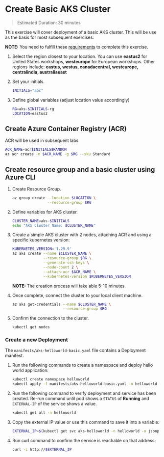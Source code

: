 # Create Basic AKS Cluster

> Estimated Duration: 30 minutes

This exercise will cover deployment of a basic AKS cluster. This will be use as the basis for most subsequent exercises.

**NOTE:** You need to fulfill these [requirements](environment-setup.md) to complete this exercise.

1. Select the region closest to your location. You can use **eastus2** for United States workshops, **westeurope** for European workshops. Other regions include: **eastus, westus, canadacentral, westeurope, centralindia, australiaeast**

1. Set your initials.

    ```bash
    INITIALS="abc"
    ```

1. Define global variables (adjust location value accordingly)

    ```bash
    RG=aks-$INITIALS-rg
    LOCATION=eastus2
    ```

## Create Azure Container Registry (ACR)

ACR will be used in subsequent labs

```bash
ACR_NAME=acr$INITIALS$RANDOM
az acr create -n $ACR_NAME -g $RG --sku Standard
```

## Create resource group and a basic cluster using Azure CLI

1. Create Resource Group.

    ```bash
    az group create --location $LOCATION \
                    --resource-group $RG
    ```

1. Define variables for AKS cluster.

    ```bash
    CLUSTER_NAME=aks-$INITIALS
    echo "AKS Cluster Name: $CLUSTER_NAME"
    ```

1. Create a simple AKS cluster with 2 nodes, attaching ACR and using a specific kubernetes version:

    ```bash
    KUBERNETES_VERSION='1.29.9'
    az aks create --name $CLUSTER_NAME \
                  --resource-group $RG \
                  --generate-ssh-keys \
                  --node-count 2 \
                  --attach-acr $ACR_NAME \
                  --kubernetes-version $KUBERNETES_VERSION
    ```

    **NOTE:** The creation process will take able 5-10 minutes.

1. Once complete, connect the cluster to your local client machine.

    ```bash
    az aks get-credentials --name $CLUSTER_NAME \
                           --resource-group $RG
    ```

1. Confirm the connection to the cluster.

    ```bash
    kubectl get nodes
    ```

### Create a new Deployment

The `manifests/aks-helloworld-basic.yaml` file contains a Deployment manifest.

1. Run the following commands to create a namespace and deploy hello world application:

    ```bash
    kubectl create namespace helloworld
    kubectl apply -f manifests/aks-helloworld-basic.yaml -n helloworld
    ```

1. Run the following command to verify deployment and service has been created. Re-run command until pod shows a `STATUS` of **Running** and `EXTERNAL-IP` of the service shows a value.

    ```bash
    kubectl get all -n helloworld
    ```

1. Copy the external IP value or use this command to save it into a variable:

    ```bash
    EXTERNAL_IP=$(kubectl get svc aks-helloworld -n helloworld -o jsonpath='{.status.loadBalancer.ingress[0].ip}')
    ```

1. Run curl command to confirm the service is reachable on that address:

    ```bash
    curl -L http://$EXTERNAL_IP
    ```
